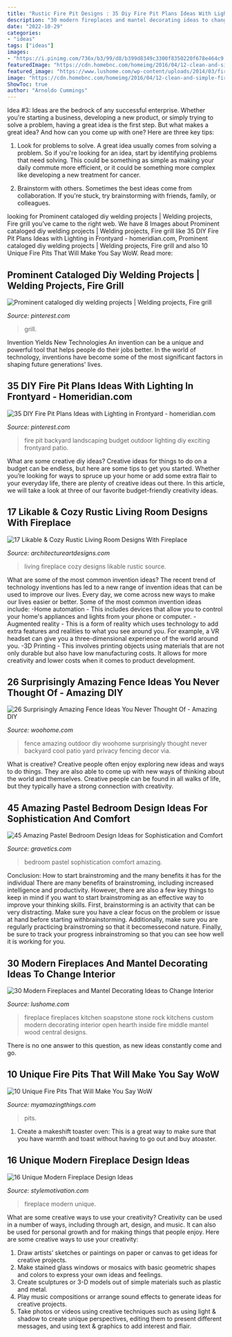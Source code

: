 ```yaml
---
title: "Rustic Fire Pit Designs : 35 Diy Fire Pit Plans Ideas With Lighting In Frontyard"
description: "30 modern fireplaces and mantel decorating ideas to change interior"
date: "2022-10-29"
categories:
- "ideas"
tags: ["ideas"]
images:
- "https://i.pinimg.com/736x/b3/99/d8/b399d8349c3300f8350220f678e464c9.jpg"
featuredImage: "https://cdn.homebnc.com/homeimg/2016/04/12-clean-and-simple-fireplace-idea-best-fireplace-idea-homebnc.jpg"
featured_image: "https://www.lushome.com/wp-content/uploads/2014/03/fireplace-design-ideas-fireplaces-mantels-26.jpg"
image: "https://cdn.homebnc.com/homeimg/2016/04/12-clean-and-simple-fireplace-idea-best-fireplace-idea-homebnc.jpg"
ShowToc: true
author: "Arnoldo Cummings"
---
```



Idea #3:
Ideas are the bedrock of any successful enterprise. Whether you're starting a business, developing a new product, or simply trying to solve a problem, having a great idea is the first step.
But what makes a great idea? And how can you come up with one? Here are three key tips:

1. Look for problems to solve. A great idea usually comes from solving a problem. So if you're looking for an idea, start by identifying problems that need solving. This could be something as simple as making your daily commute more efficient, or it could be something more complex like developing a new treatment for cancer.

2. Brainstorm with others. Sometimes the best ideas come from collaboration. If you're stuck, try brainstorming with friends, family, or colleagues.

	

		
looking for Prominent cataloged diy welding projects | Welding projects, Fire grill you've came to the right web. We have 8 Images about Prominent cataloged diy welding projects | Welding projects, Fire grill like 35 DIY Fire Pit Plans Ideas with Lighting in Frontyard - homeridian.com, Prominent cataloged diy welding projects | Welding projects, Fire grill and also 10 Unique Fire Pits That Will Make You Say WoW. Read more:
		
    
## Prominent Cataloged Diy Welding Projects | Welding Projects, Fire Grill

<img loading=lazy src="https://i.pinimg.com/736x/53/c6/92/53c692ac1cb336b5a477ebc9725b8b68.jpg" onerror="this.onerror=null;this.src='https://tse4.mm.bing.net/th?id=OIP.qYWTbEWSiDoCbsle0Nu3DgHaNK&amp;pid=15.1';" alt="Prominent cataloged diy welding projects | Welding projects, Fire grill">

_Source: pinterest.com_

>grill. 

	

Invention Yields New Technologies
An invention can be a unique and powerful tool that helps people do their jobs better. In the world of technology, inventions have become some of the most significant factors in shaping future generations' lives.

    
## 35 DIY Fire Pit Plans Ideas With Lighting In Frontyard - Homeridian.com

<img loading=lazy src="https://i.pinimg.com/736x/b3/99/d8/b399d8349c3300f8350220f678e464c9.jpg" onerror="this.onerror=null;this.src='https://tse4.mm.bing.net/th?id=OIP.MAu6-FYc97G92GS16-tSpgHaHv&amp;pid=15.1';" alt="35 DIY Fire Pit Plans Ideas with Lighting in Frontyard - homeridian.com">

_Source: pinterest.com_

>fire pit backyard landscaping budget outdoor lighting diy exciting frontyard patio. 

	

What are some creative diy ideas?
Creative ideas for things to do on a budget can be endless, but here are some tips to get you started. Whether you’re looking for ways to spruce up your home or add some extra flair to your everyday life, there are plenty of creative ideas out there. In this article, we will take a look at three of our favorite budget-friendly creativity ideas.

    
## 17 Likable &amp; Cozy Rustic Living Room Designs With Fireplace

<img loading=lazy src="https://www.architectureartdesigns.com/wp-content/uploads/2014/12/358-630x454.jpg" onerror="this.onerror=null;this.src='https://tse4.mm.bing.net/th?id=OIP.NpzuQ2k66tt2gVa6hNiO-wHaFV&amp;pid=15.1';" alt="17 Likable &amp; Cozy Rustic Living Room Designs With Fireplace">

_Source: architectureartdesigns.com_

>living fireplace cozy designs likable rustic source. 

	

What are some of the most common invention ideas?
The recent trend of technology inventions has led to a new range of invention ideas that can be used to improve our lives. Every day, we come across new ways to make our lives easier or better. Some of the most common invention ideas include: 
-Home automation - This includes devices that allow you to control your home's appliances and lights from your phone or computer. 
-Augmented reality - This is a form of reality which uses technology to add extra features and realities to what you see around you. For example, a VR headset can give you a three-dimensional experience of the world around you. 
-3D Printing - This involves printing objects using materials that are not only durable but also have low manufacturing costs. It allows for more creativity and lower costs when it comes to product development.

    
## 26 Surprisingly Amazing Fence Ideas You Never Thought Of - Amazing DIY

<img loading=lazy src="http://www.woohome.com/wp-content/uploads/2015/05/amazing-fence-ideas-woohome-23.jpg" onerror="this.onerror=null;this.src='https://tse4.mm.bing.net/th?id=OIP.FHD6vDIpz-YwcsyFKznGwAHaJ4&amp;pid=15.1';" alt="26 Surprisingly Amazing Fence Ideas You Never Thought Of - Amazing DIY">

_Source: woohome.com_

>fence amazing outdoor diy woohome surprisingly thought never backyard cool patio yard privacy fencing decor via. 

	

What is creative?
Creative people often enjoy exploring new ideas and ways to do things. They are also able to come up with new ways of thinking about the world and themselves. Creative people can be found in all walks of life, but they typically have a strong connection with creativity.

    
## 45 Amazing Pastel Bedroom Design Ideas For Sophistication And Comfort

<img loading=lazy src="https://www.gravetics.com/wp-content/uploads/2017/09/Pastel-Bedroom-Design-Ideas.jpg" onerror="this.onerror=null;this.src='https://tse1.mm.bing.net/th?id=OIP.K78h8QWStTW4oih98tFopgHaHR&amp;pid=15.1';" alt="45 Amazing Pastel Bedroom Design Ideas for Sophistication and Comfort">

_Source: gravetics.com_

>bedroom pastel sophistication comfort amazing. 

	

Conclusion: How to start brainstroming and the many benefits it has for the individual
There are many benefits of brainstroming, including increased intelligence and productivity. However, there are also a few key things to keep in mind if you want to start brainstroming as an effective way to improve your thinking skills. First, brainstorming is an activity that can be very distracting. Make sure you have a clear focus on the problem or issue at hand before starting withbrainstorming. Additionally, make sure you are regularly practicing brainstroming so that it becomessecond nature. Finally, be sure to track your progress inbrainstroming so that you can see how well it is working for you.

    
## 30 Modern Fireplaces And Mantel Decorating Ideas To Change Interior

<img loading=lazy src="https://www.lushome.com/wp-content/uploads/2014/03/fireplace-design-ideas-fireplaces-mantels-26.jpg" onerror="this.onerror=null;this.src='https://tse1.mm.bing.net/th?id=OIP.HRYZeTh12IngIcNBOGFm8gHaKI&amp;pid=15.1';" alt="30 Modern Fireplaces and Mantel Decorating Ideas to Change Interior">

_Source: lushome.com_

>fireplace fireplaces kitchen soapstone stone rock kitchens custom modern decorating interior open hearth inside fire middle mantel wood central designs. 

	

There is no one answer to this question, as new ideas constantly come and go.

    
## 10 Unique Fire Pits That Will Make You Say WoW

<img loading=lazy src="https://myamazingthings.com/wp-content/uploads/2017/01/firepit5.jpg" onerror="this.onerror=null;this.src='https://tse3.mm.bing.net/th?id=OIP.jkcSBEZLij6IJ2ZwUyPJ1AHaHa&amp;pid=15.1';" alt="10 Unique Fire Pits That Will Make You Say WoW">

_Source: myamazingthings.com_

>pits. 

	

1. Create a makeshift toaster oven: This is a great way to make sure that you have warmth and toast without having to go out and buy atoaster.

    
## 16 Unique Modern Fireplace Design Ideas

<img loading=lazy src="https://cdn.homebnc.com/homeimg/2016/04/12-clean-and-simple-fireplace-idea-best-fireplace-idea-homebnc.jpg" onerror="this.onerror=null;this.src='https://tse3.mm.bing.net/th?id=OIP.OO9QZKtsp2_8qH8rDAwGVgHaE4&amp;pid=15.1';" alt="16 Unique Modern Fireplace Design Ideas">

_Source: stylemotivation.com_

>fireplace modern unique. 

	

What are some creative ways to use your creativity?
Creativity can be used in a number of ways, including through art, design, and music. It can also be used for personal growth and for making things that people enjoy. Here are some creative ways to use your creativity: 
1. Draw artists’ sketches or paintings on paper or canvas to get ideas for creative projects. 
2. Make stained glass windows or mosaics with basic geometric shapes and colors to express your own ideas and feelings. 
3. Create sculptures or 3-D models out of simple materials such as plastic and metal. 
4. Play music compositions or arrange sound effects to generate ideas for creative projects. 
5. Take photos or videos using creative techniques such as using light & shadow to create unique perspectives, editing them to present different messages, and using text & graphics to add interest and flair.


